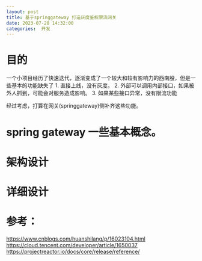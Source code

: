 ```yaml
---
layout: post
title: 基于springgateway 打造灰度鉴权限流网关
date: 2023-07-28 14:32:00
categories:  开发
---
```


# 目的
一个小项目经历了快速迭代，逐渐变成了一个较大和较有影响力的西南股，但是一些基本的功能缺失了
    1. 直接上线，没有灰度。
    2. 外部可以调用内部接口，如果被外人抓到，可能会对服务造成影响。
    3. 如果某些接口异常，没有限流功能
   
经过考虑，打算在网关(springgateway)侧补齐这些功能。

# spring gateway 一些基本概念。

# 架构设计

# 详细设计



# 参考：

https://www.cnblogs.com/huanshilang/p/16023104.html
https://cloud.tencent.com/developer/article/1650037
https://projectreactor.io/docs/core/release/reference/